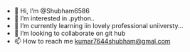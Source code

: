 - 👋 Hi, I’m @Shubham6586
- 👀 I’m interested in .python..
- 🌱 I’m currently learning iin lovely professional uniiversty...
- 💞️ I’m looking to collaborate on git hub
- 📫 How to reach me kumar7644shubham@gmal.com

<!---
Shubham6586/Shubham6586 is a ✨ special ✨ repository because its `README.md` (this file) appears on your GitHub profile.
You can click the Preview link to take a look at your changes.
--->
